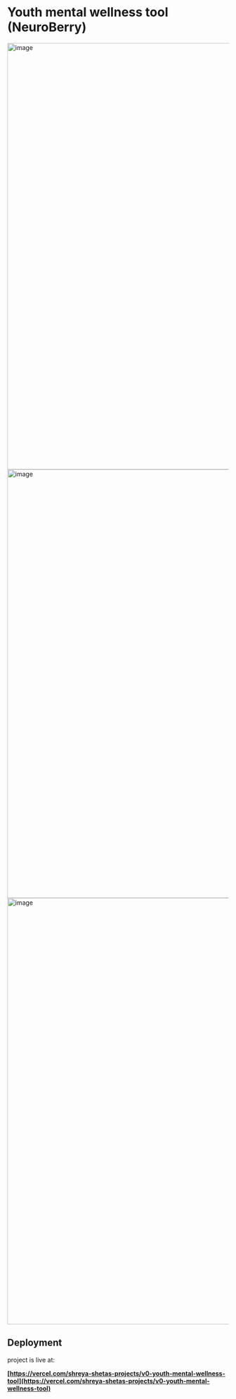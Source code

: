 # Youth mental wellness tool (NeuroBerry)

<img width="1133" height="969" alt="image" src="https://github.com/user-attachments/assets/008f0275-3e99-4dd8-85aa-937666e21f27" />
<img width="1794" height="974" alt="image" src="https://github.com/user-attachments/assets/447de1c0-eb6f-4f3b-92bf-6cc2863fa510" />
<img width="1893" height="969" alt="image" src="https://github.com/user-attachments/assets/ff1f49ad-fda9-4523-b0a9-7b6c4429ee28" />


## Deployment

project is live at:

**[https://vercel.com/shreya-shetas-projects/v0-youth-mental-wellness-tool](https://vercel.com/shreya-shetas-projects/v0-youth-mental-wellness-tool)**




